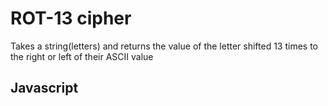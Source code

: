 # ROT-13 cipher
Takes a string(letters) and returns the value of the letter shifted 13 times to the right or left of their ASCII value

## Javascript